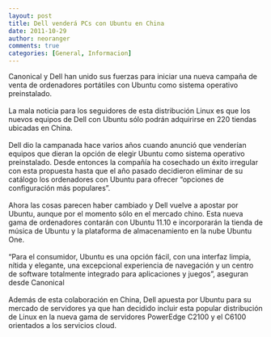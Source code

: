 ```yaml
---
layout: post
title: Dell venderá PCs con Ubuntu en China
date: 2011-10-29
author: neoranger
comments: true
categories: [General, Informacion]
---
```

<span class="tema-content">Canonical y Dell han unido sus fuerzas para  iniciar una nueva campaña de venta de ordenadores portátiles con Ubuntu  como sistema operativo preinstalado. <br /><br />La mala noticia para los seguidores de esta distribución Linux es  que los nuevos equipos de Dell con Ubuntu sólo podrán adquirirse en 220  tiendas ubicadas en China. <br /><br />Dell dio la campanada hace varios años cuando anunció que venderían  equipos que dieran la opción de elegir Ubuntu como sistema operativo  preinstalado. Desde entonces la compañía ha cosechado un éxito irregular  con esta propuesta hasta que el año pasado decidieron eliminar de su  catálogo los ordenadores con Ubuntu para ofrecer “opciones de  configuración más populares”. <br /><br />Ahora las cosas parecen haber cambiado y Dell vuelve a apostar por  Ubuntu, aunque por el momento sólo en el mercado chino. Esta nueva gama  de ordenadores contarán con Ubuntu 11.10 e incorporarán la tienda de  música de Ubuntu y la plataforma de almacenamiento en la nube Ubuntu  One. <br /><br />“Para el consumidor, Ubuntu es una opción fácil, con una interfaz  limpia, nítida y elegante, una excepcional experiencia de navegación y  un centro de software totalmente integrado para aplicaciones y juegos”,  aseguran desde Canonical <br /><br />Además de esta colaboración en China, Dell apuesta por Ubuntu para  su mercado de servidores ya que han decidido incluir esta popular  distribución de Linux en la nueva gama de servidores PowerEdge C2100 y  el C6100 orientados a los servicios cloud. <br /><br /></span>
